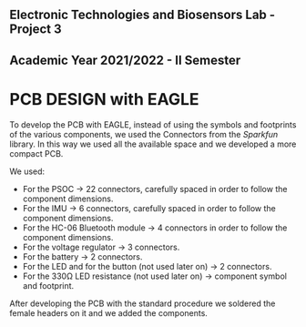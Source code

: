 ## Electronic Technologies and Biosensors Lab - Project 3
## Academic Year 2021/2022 - II Semester

# PCB DESIGN with EAGLE 


To develop the PCB with EAGLE, instead of using the symbols and footprints of the various components, we used the Connectors from the *Sparkfun* library.
In this way we used all the available space and we developed a more compact PCB.

We used:
- For the PSOC &#x2192; 22 connectors, carefully spaced in order to follow the component dimensions.
- For the IMU &#x2192; 6 connectors, carefully spaced in order to follow the component dimensions.
- For the HC-06 Bluetooth module &#x2192; 4 connectors in order to follow the component dimensions.
- For the voltage regulator &#x2192; 3 connectors.
- For the battery &#x2192; 2 connectors.
- For the LED and for the button (not used later on) &#x2192; 2 connectors. 
- For the 330&#8486; LED resistance (not used later on) &#x2192; component symbol and footprint.  

After developing the PCB with the standard procedure we soldered the female headers on it and we added the components. 
